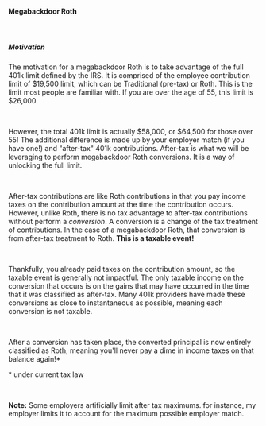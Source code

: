 #### Megabackdoor Roth

<br/>

##### Motivation

The motivation for a megabackdoor Roth is to take advantage of the full 401k limit defined by the IRS. It is comprised of the employee contribution limit of $19,500 limit, which can be Traditional (pre-tax) or Roth. This is the limit most people are familiar with. If you are over the age of 55, this limit is $26,000.

<br/>

However, the total 401k limit is actually $58,000, or $64,500 for those over 55! The additional difference is made up by your employer match (if you have one!) and "after-tax" 401k contributions. After-tax is what we will be leveraging to perform megabackdoor Roth conversions. It is a way of unlocking the full limit.

<br/>

After-tax contributions are like Roth contributions in that you pay income taxes on the contribution amount at the time the contribution occurs. However, unlike Roth, there is no tax advantage to after-tax contributions without perform a _conversion_. A conversion is a change of the tax treatment of contributions. In the case of a megabackdoor Roth, that conversion is from after-tax treatment to Roth. **This is a taxable event!**

<br/>

Thankfully, you already paid taxes on the contribution amount, so the taxable event is generally not impactful. The only taxable income on the conversion that occurs is on the gains that may have occurred in the time that it was classified as after-tax. Many 401k providers have made these conversions as close to instantaneous as possible, meaning each conversion is not taxable.

<br/>

After a conversion has taken place, the converted principal is now entirely classified as Roth, meaning you'll never pay a dime in income taxes on that balance again!\*

\* under current tax law

<br/>

**Note:** Some employers artificially limit after tax maximums. for instance, my employer limits it to account for the maximum possible employer match.
